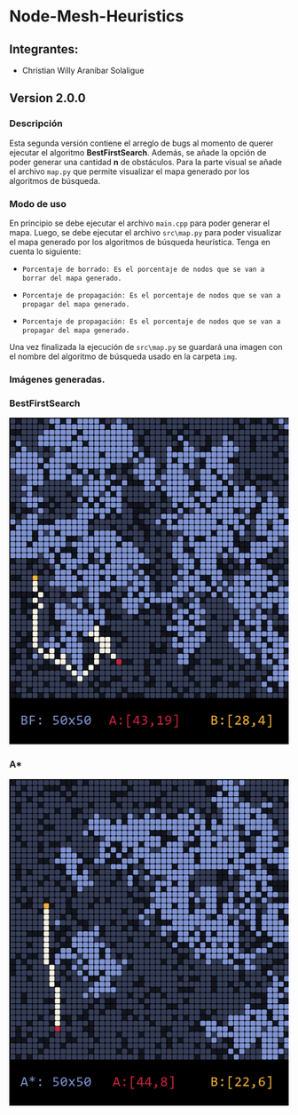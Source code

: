 # Node-Mesh-Heuristics
## Integrantes:
- Christian Willy Aranibar Solaligue
## Version 2.0.0
### Descripción
Esta segunda versión contiene el arreglo de bugs al momento de querer ejecutar el algoritmo
**BestFirstSearch**. Además, se añade la opción de poder generar una cantidad **n** de obstáculos.
Para la parte visual se añade el archivo `map.py` que permite visualizar el mapa generado por los
algoritmos de búsqueda.
### Modo de uso
En principio se debe ejecutar el archivo `main.cpp` para poder generar el mapa. Luego, se debe
ejecutar el archivo `src\map.py` para poder visualizar el mapa generado por los algoritmos de búsqueda heurística.
Tenga en cuenta lo siguiente:
-     Porcentaje de borrado: Es el porcentaje de nodos que se van a borrar del mapa generado.
-     Porcentaje de propagación: Es el porcentaje de nodos que se van a propagar del mapa generado.
-     Porcentaje de propagación: Es el porcentaje de nodos que se van a propagar del mapa generado.
Una vez finalizada la ejecución de `src\map.py` se guardará una imagen con el nombre del algoritmo de búsqueda usado
en la carpeta `img`.
### Imágenes generadas.
### BestFirstSearch
![BestFirstSearch](img/BF.png)
### A*
![A*](img/A.png)